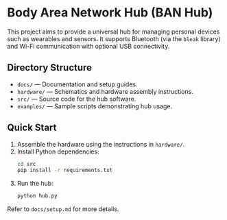 # Body Area Network Hub (BAN Hub)

This project aims to provide a universal hub for managing personal devices such as wearables and sensors. It supports Bluetooth (via the `bleak` library) and Wi-Fi communication with optional USB connectivity.

## Directory Structure

- `docs/` — Documentation and setup guides.
- `hardware/` — Schematics and hardware assembly instructions.
- `src/` — Source code for the hub software.
- `examples/` — Sample scripts demonstrating hub usage.

## Quick Start

1. Assemble the hardware using the instructions in `hardware/`.
2. Install Python dependencies:
   ```bash
   cd src
   pip install -r requirements.txt
   ```
3. Run the hub:
   ```bash
   python hub.py
   ```

Refer to `docs/setup.md` for more details.
